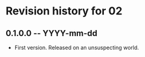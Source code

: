 # Revision history for 02

## 0.1.0.0 -- YYYY-mm-dd

* First version. Released on an unsuspecting world.
